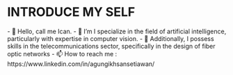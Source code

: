 <h1>INTRODUCE MY SELF</h1>
- 👋 Hello, call me Ican.
- 👀 I’m I specialize in the field of artificial intelligence, particularly with expertise in computer vision.
- 👀 Additionally, I possess skills in the telecommunications sector, specifically in the design of fiber optic networks
- 📫 How to reach me : https://www.linkedin.com/in/agungikhsansetiawan/

<!---
goldenboy101200/goldenboy101200 is a ✨ special ✨ repository because its `README.md` (this file) appears on your GitHub profile.
You can click the Preview link to take a look at your changes.
--->
